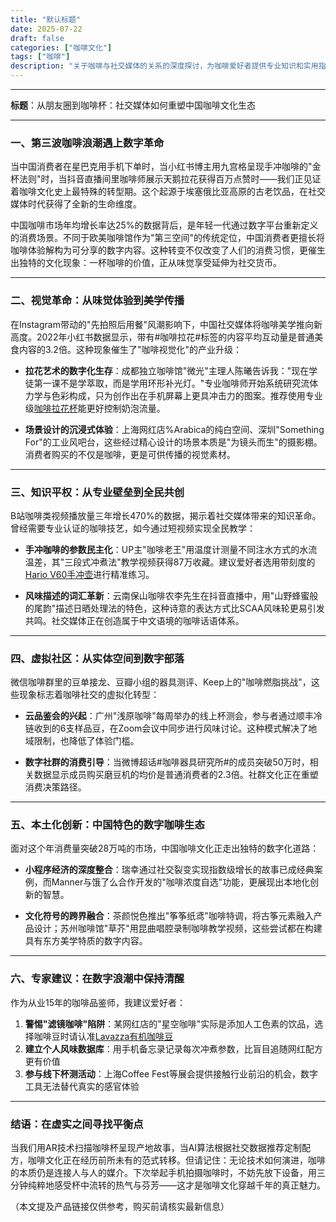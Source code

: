 ```yaml
---
title: "默认标题"
date: 2025-07-22
draft: false
categories: ["咖啡文化"]
tags: ["咖啡"]
description: "关于咖啡与社交媒体的关系的深度探讨，为咖啡爱好者提供专业知识和实用指南。"
---
```


---
**标题**：从朋友圈到咖啡杯：社交媒体如何重塑中国咖啡文化生态

---

### 一、第三波咖啡浪潮遇上数字革命
当中国消费者在星巴克用手机下单时，当小红书博主用九宫格呈现手冲咖啡的"金杯法则"时，当抖音直播间里咖啡师展示天鹅拉花获得百万点赞时——我们正见证着咖啡文化史上最特殊的转型期。这个起源于埃塞俄比亚高原的古老饮品，在社交媒体时代获得了全新的生命维度。

中国咖啡市场年均增长率达25%的数据背后，是年轻一代通过数字平台重新定义的消费场景。不同于欧美咖啡馆作为"第三空间"的传统定位，中国消费者更擅长将咖啡体验解构为可分享的数字内容。这种转变不仅改变了人们的消费习惯，更催生出独特的文化现象：一杯咖啡的价值，正从味觉享受延伸为社交货币。

---

### 二、视觉革命：从味觉体验到美学传播
在Instagram带动的"先拍照后用餐"风潮影响下，中国社交媒体将咖啡美学推向新高度。2022年小红书数据显示，带有#咖啡拉花#标签的内容平均互动量是普通美食内容的3.2倍。这种现象催生了"咖啡视觉化"的产业升级：

- **拉花艺术的数字化生存**：成都独立咖啡馆"微光"主理人陈曦告诉我："现在学徒第一课不是学萃取，而是学用环形补光灯。"专业咖啡师开始系统研究流体力学与色彩构成，只为创作出在手机屏幕上更具冲击力的图案。推荐使用专业级[咖啡拉花杯](https://www.amazon.com/s?k=%E5%92%96%E5%95%A1%E6%8B%89%E8%8A%B1%E6%9D%AF&tag=coffeeprism-20)能更好控制奶泡流量。

- **场景设计的沉浸式体验**：上海网红店%Arabica的纯白空间、深圳"Something For"的工业风吧台，这些经过精心设计的场景本质是"为镜头而生"的摄影棚。消费者购买的不仅是咖啡，更是可供传播的视觉素材。

---

### 三、知识平权：从专业壁垒到全民共创
B站咖啡类视频播放量三年增长470%的数据，揭示着社交媒体带来的知识革命。曾经需要专业认证的咖啡技艺，如今通过短视频实现全民教学：

- **手冲咖啡的参数民主化**：UP主"咖啡老王"用温度计测量不同注水方式的水流温差，其"三段式冲煮法"教学视频获得87万收藏。建议爱好者选用带刻度的[Hario V60手冲壶](https://www.amazon.com/s?k=Hario%20V60%E6%89%8B%E5%86%B2%E5%A3%B6&tag=coffeeprism-20)进行精准练习。

- **风味描述的词汇革新**：云南保山咖啡农李先生在抖音直播中，用"山野蜂蜜般的尾韵"描述日晒处理法的特色，这种诗意的表达方式比SCAA风味轮更易引发共鸣。社交媒体正在创造属于中文语境的咖啡话语体系。

---

### 四、虚拟社区：从实体空间到数字部落
微信咖啡群里的豆单接龙、豆瓣小组的器具测评、Keep上的"咖啡燃脂挑战"，这些现象标志着咖啡社交的虚拟化转型：

- **云品鉴会的兴起**：广州"浅原咖啡"每周举办的线上杯测会，参与者通过顺丰冷链收到的6支样品豆，在Zoom会议中同步进行风味讨论。这种模式解决了地域限制，也降低了体验门槛。

- **数字社群的消费引导**：当微博超话#咖啡器具研究所#的成员突破50万时，相关数据显示成员购买磨豆机的均价是普通消费者的2.3倍。社群文化正在重塑消费决策路径。

---

### 五、本土化创新：中国特色的数字咖啡生态
面对这个年消费量突破28万吨的市场，中国咖啡文化正走出独特的数字化道路：

- **小程序经济的深度整合**：瑞幸通过社交裂变实现指数级增长的故事已成经典案例，而Manner与饿了么合作开发的"咖啡浓度自选"功能，更展现出本地化创新的智慧。

- **文化符号的跨界融合**：茶颜悦色推出"筝筝纸鸢"咖啡特调，将古筝元素融入产品设计；苏州咖啡馆"草芥"用昆曲唱腔录制咖啡教学视频，这些尝试都在构建具有东方美学特质的数字内容。

---

### 六、专家建议：在数字浪潮中保持清醒
作为从业15年的咖啡品鉴师，我建议爱好者：
1. **警惕"滤镜咖啡"陷阱**：某网红店的"星空咖啡"实际是添加人工色素的饮品，选择咖啡豆时请认准[Lavazza有机咖啡豆](https://www.amazon.com/s?k=Lavazza%E6%9C%89%E6%9C%BA%E5%92%96%E5%95%A1%E8%B1%86&tag=coffeeprism-20)
2. **建立个人风味数据库**：用手机备忘录记录每次冲煮参数，比盲目追随网红配方更有价值
3. **参与线下杯测活动**：上海Coffee Fest等展会提供接触行业前沿的机会，数字工具无法替代真实的感官体验

---

### 结语：在虚实之间寻找平衡点
当我们用AR技术扫描咖啡杯呈现产地故事，当AI算法根据社交数据推荐定制配方，咖啡文化正在经历前所未有的范式转移。但请记住：无论技术如何演进，咖啡的本质仍是连接人与人的媒介。下次举起手机拍摄咖啡时，不妨先放下设备，用三分钟纯粹地感受杯中流转的热气与芬芳——这才是咖啡文化穿越千年的真正魅力。

（本文提及产品链接仅供参考，购买前请核实最新信息）